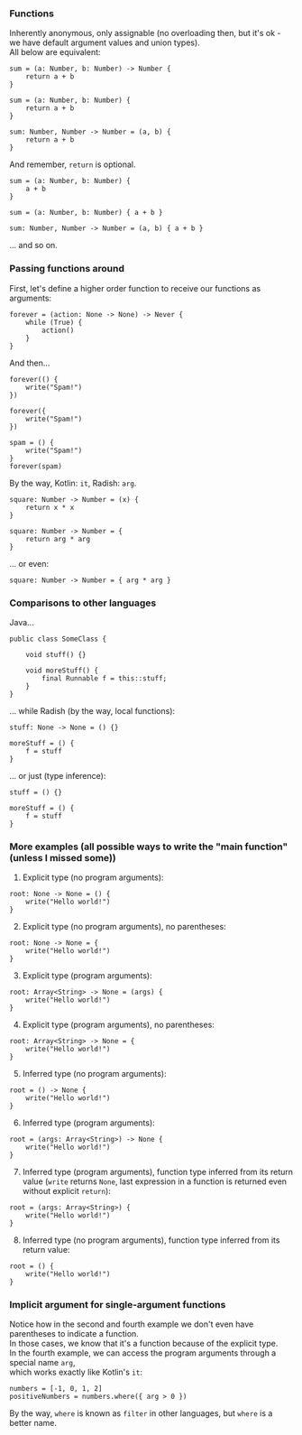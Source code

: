 ### Functions

Inherently anonymous, only assignable (no overloading then, but it's ok - we have default argument values and union types).\
All below are equivalent:

```
sum = (a: Number, b: Number) -> Number {
    return a + b
}
```
```
sum = (a: Number, b: Number) {
    return a + b
}
```
```
sum: Number, Number -> Number = (a, b) {
    return a + b
}
```

And remember, `return` is optional.

```
sum = (a: Number, b: Number) {
    a + b
}
```
```
sum = (a: Number, b: Number) { a + b }
```
```
sum: Number, Number -> Number = (a, b) { a + b }
```

... and so on.

### Passing functions around

First, let's define a higher order function to receive our functions as arguments:

```
forever = (action: None -> None) -> Never {
    while (True) {
        action()
    }
}
```

And then...

```
forever(() {
    write("Spam!")
})
```
```
forever({
    write("Spam!")
})
```
```
spam = () {
    write("Spam!")
}
forever(spam)
```

By the way, Kotlin: `it`, Radish: `arg`.

```
square: Number -> Number = (x) {
    return x * x
}
```

```
square: Number -> Number = {
    return arg * arg
}
```

... or even:

```
square: Number -> Number = { arg * arg }
```

### Comparisons to other languages

Java...

```
public class SomeClass {

    void stuff() {}

    void moreStuff() {
        final Runnable f = this::stuff;
    }
}
```

... while Radish (by the way, local functions):

```
stuff: None -> None = () {}

moreStuff = () {
    f = stuff
}
```

... or just (type inference):

```
stuff = () {}

moreStuff = () {
    f = stuff
}
```

### More examples (all possible ways to write the "main function" (unless I missed some))

1. Explicit type (no program arguments):
```
root: None -> None = () {
    write("Hello world!")
}
```

2. Explicit type (no program arguments), no parentheses:
```
root: None -> None = {
    write("Hello world!")
}
```

3. Explicit type (program arguments):
```
root: Array<String> -> None = (args) {
    write("Hello world!")
}
```

4. Explicit type (program arguments), no parentheses:
```
root: Array<String> -> None = {
    write("Hello world!")
}
```

5. Inferred type (no program arguments):
```
root = () -> None {
    write("Hello world!")
}
```

6. Inferred type (program arguments):
```
root = (args: Array<String>) -> None {
    write("Hello world!")
}
```

7. Inferred type (program arguments), function type inferred from its return value
   (`write` returns `None`, last expression in a function is returned even without explicit `return`):
```
root = (args: Array<String>) {
    write("Hello world!")
}
```

8. Inferred type (no program arguments), function type inferred from its return value:
```
root = () {
    write("Hello world!")
}
```

### Implicit argument for single-argument functions

Notice how in the second and fourth example we don't even have parentheses to indicate a function.\
In those cases, we know that it's a function because of the explicit type.\
In the fourth example, we can access the program arguments through a special name `arg`,\
which works exactly like Kotlin's `it`:

```
numbers = [-1, 0, 1, 2]
positiveNumbers = numbers.where({ arg > 0 })
```

By the way, `where` is known as `filter` in other languages, but `where` is a better name.
